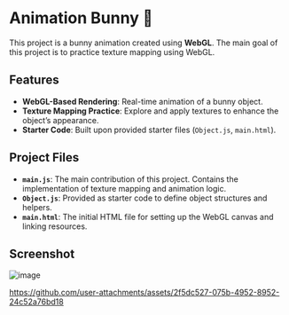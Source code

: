 # Animation Bunny 🐇  

This project is a bunny animation created using **WebGL**. The main goal of this project is to practice texture mapping using WebGL.  

## Features  
- **WebGL-Based Rendering**: Real-time animation of a bunny object.  
- **Texture Mapping Practice**: Explore and apply textures to enhance the object’s appearance.  
- **Starter Code**: Built upon provided starter files (`Object.js`, `main.html`).  

## Project Files  
- **`main.js`**: The main contribution of this project. Contains the implementation of texture mapping and animation logic.  
- **`Object.js`**: Provided as starter code to define object structures and helpers.  
- **`main.html`**: The initial HTML file for setting up the WebGL canvas and linking resources.  

## Screenshot
![image](https://github.com/user-attachments/assets/ca6896ed-9d9b-4876-9c52-6008e9f5f5f6)


https://github.com/user-attachments/assets/2f5dc527-075b-4952-8952-24c52a76bd18


